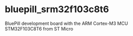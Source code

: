 # bluepill_srm32f103c8t6
BluePill development board with the ARM Cortex-M3 MCU STM32F103C8T6 from ST Micro
